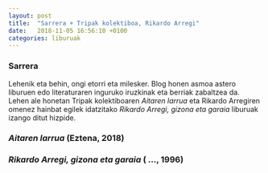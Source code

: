 ```yaml
---
layout: post
title:  "Sarrera + Tripak kolektiboa, Rikardo Arregi"
date:   2018-11-05 16:56:10 +0100
categories: liburuak
---
```

### Sarrera
Lehenik eta behin, ongi etorri eta milesker. Blog honen asmoa astero liburuen edo literaturaren inguruko iruzkinak eta berriak zabaltzea da. Lehen ale honetan Tripak kolektiboaren _Aitaren larrua_ eta Rikardo Arregiren omenez hainbat egilek idatzitako _Rikardo Arregi, gizona eta garaia_ liburuak izango ditut hizpide.

### _Aitaren larrua_ (Eztena, 2018)

### _Rikardo Arregi, gizona eta garaia_ ( ..., 1996)
